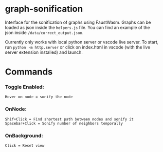 # graph-sonification

Interface for the sonification of graphs using FaustWasm. Graphs can be loaded as json inside the ```helpers.js``` file. You can find an example of the json inside ```/data/correct_output.json```.

Currently only works with local python server or vscode live server.
To start, run ```python -m http.server``` or click on index.html in vscode (with the live server extension installed) and launch.


# Commands

### Toggle Enabled:
    
    Hover on node = sonify the node

### OnNode:

    Shif+Click = Find shortest path between nodes and sonify it
    Spacebar+Click = Sonify number of neighbors temporally

### OnBackground:

    Click = Reset view